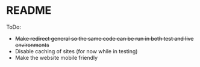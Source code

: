 # README

ToDo: 
- ~~Make redirect general so the same code can be run in both test and live environments~~
- Disable caching of sites (for now while in testing)
- Make the website mobile friendly